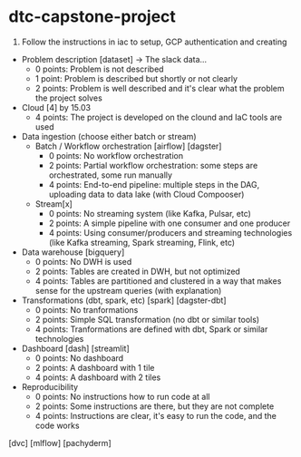 # dtc-capstone-project

1. Follow the instructions in iac to setup, GCP authentication and creating 

* Problem description [dataset] -> The slack data...
    * 0 points: Problem is not described
    * 1 point: Problem is described but shortly or not clearly 
    * 2 points: Problem is well described and it's clear what the problem the project solves
* Cloud [4] by 15.03
    * 4 points: The project is developed on the clound and IaC tools are used
* Data ingestion (choose either batch or stream)
    * Batch / Workflow orchestration [airflow] [dagster]
        * 0 points: No workflow orchestration
        * 2 points: Partial workflow orchestration: some steps are orchestrated, some run manually
        * 4 points: End-to-end pipeline: multiple steps in the DAG, uploading data to data lake (with Cloud Compooser)
    * Stream[x]
        * 0 points: No streaming system (like Kafka, Pulsar, etc)
        * 2 points: A simple pipeline with one consumer and one producer
        * 4 points: Using consumer/producers and streaming technologies (like Kafka streaming, Spark streaming, Flink, etc)
* Data warehouse [bigquery]
    * 0 points: No DWH is used
    * 2 points: Tables are created in DWH, but not optimized
    * 4 points: Tables are partitioned and clustered in a way that makes sense for the upstream queries (with explanation)
* Transformations (dbt, spark, etc) [spark] [dagster-dbt]
    * 0 points: No tranformations
    * 2 points: Simple SQL transformation (no dbt or similar tools)
    * 4 points: Tranformations are defined with dbt, Spark or similar technologies
* Dashboard [dash] [streamlit]
    * 0 points: No dashboard
    * 2 points: A dashboard with 1 tile
    * 4 points: A dashboard with 2 tiles
* Reproducibility
    * 0 points: No instructions how to run code at all
    * 2 points: Some instructions are there, but they are not complete
    * 4 points: Instructions are clear, it's easy to run the code, and the code works

[dvc] [mlflow] [pachyderm]